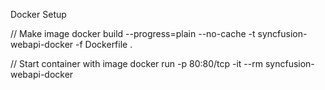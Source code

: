 Docker Setup

// Make image
docker build --progress=plain --no-cache -t syncfusion-webapi-docker -f Dockerfile .

// Start container with image
docker run -p 80:80/tcp -it --rm syncfusion-webapi-docker